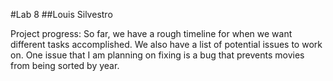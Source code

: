 #Lab 8
##Louis Silvestro

Project progress: 
So far, we have a rough timeline for when we want different tasks accomplished. We also have a list of potential issues to work on. One issue that I am planning on fixing is a bug that prevents movies from being sorted by year.
